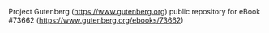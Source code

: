 Project Gutenberg (https://www.gutenberg.org) public repository for eBook #73662 (https://www.gutenberg.org/ebooks/73662)
